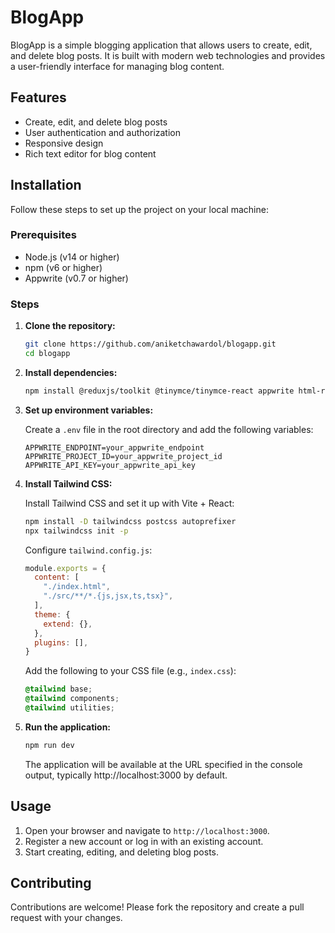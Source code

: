 

# BlogApp

BlogApp is a simple blogging application that allows users to create, edit, and delete blog posts. It is built with modern web technologies and provides a user-friendly interface for managing blog content.

## Features

- Create, edit, and delete blog posts
- User authentication and authorization
- Responsive design
- Rich text editor for blog content

## Installation

Follow these steps to set up the project on your local machine:

### Prerequisites

- Node.js (v14 or higher)
- npm (v6 or higher)
- Appwrite (v0.7 or higher)

### Steps

1. **Clone the repository:**

   ```bash
   git clone https://github.com/aniketchawardol/blogapp.git
   cd blogapp
   ```

2. **Install dependencies:**

   ```bash
   npm install @reduxjs/toolkit @tinymce/tinymce-react appwrite html-react-parser react react-dom react-hook-form react-redux react-router-dom
   ```

3. **Set up environment variables:**

   Create a `.env` file in the root directory and add the following variables:

   ```env
   APPWRITE_ENDPOINT=your_appwrite_endpoint
   APPWRITE_PROJECT_ID=your_appwrite_project_id
   APPWRITE_API_KEY=your_appwrite_api_key
   ```

4. **Install Tailwind CSS:**

   Install Tailwind CSS and set it up with Vite + React:

   ```bash
   npm install -D tailwindcss postcss autoprefixer
   npx tailwindcss init -p
   ```

   Configure `tailwind.config.js`:

   ```js
   module.exports = {
     content: [
       "./index.html",
       "./src/**/*.{js,jsx,ts,tsx}",
     ],
     theme: {
       extend: {},
     },
     plugins: [],
   }
   ```

   Add the following to your CSS file (e.g., `index.css`):

   ```css
   @tailwind base;
   @tailwind components;
   @tailwind utilities;
   ```

5. **Run the application:**

   ```bash
   npm run dev
   ```

   The application will be available at the URL specified in the console output, typically http://localhost:3000 by default.

## Usage

1. Open your browser and navigate to `http://localhost:3000`.
2. Register a new account or log in with an existing account.
3. Start creating, editing, and deleting blog posts.

## Contributing

Contributions are welcome! Please fork the repository and create a pull request with your changes.



